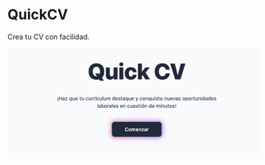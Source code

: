 # QuickCV
Crea tu CV con facilidad.

<img src="https://github.com/enriqueSFranco/QuickCV/blob/main/src/assets/images/thumbnail_1.png" width='600' style="border-radius: 4px;" />
